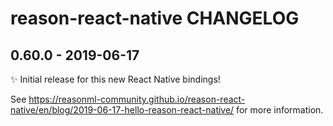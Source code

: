 # reason-react-native CHANGELOG

## 0.60.0 - 2019-06-17

✨ Initial release for this new React Native bindings!

See
https://reasonml-community.github.io/reason-react-native/en/blog/2019-06-17-hello-reason-react-native/
for more information.
